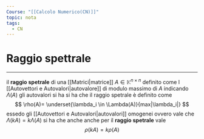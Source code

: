 ```yaml
---
Course: "[[Calcolo Numerico(CN)]]"
topic: nota
tags:
  - CN
---
```


# Raggio spettrale
---
il __raggio spetrale__ di una [[Matrici|matrice]] $A \in \mathbb{K}^{n\times n}$ definito come l [[Autovettori e Autovalori|autovalore]] di modulo massimo di $A$ 
indicando $\Lambda(A)$ gli autovalori si ha si ha che il raggio spetrale è definito come $$
\rho(A)= \underset{\lambda_i \in  \Lambda(A)}{max|\lambda_i|}
$$
essedo gli [[Autovettori e Autovalori|autovalori]] omogenei ovvero vale che $\Lambda(kA)=k \Lambda(A)$ si ha che anche anche per il __raggio spetrale__ vale $$\rho(kA)=k\rho(A)$$
